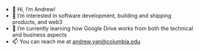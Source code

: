 - 👋 Hi, I’m Andrew!
- 👀 I’m interested in software development, building and shipping products, and web3
- 🌱 I’m currently learning how Google Drive works from both the technical and business aspects
- 📫 You can reach me at andrew.yan@columbia.edu

<!---
andrewyan200/andrewyan200 is a ✨ special ✨ repository because its `README.md` (this file) appears on your GitHub profile.
You can click the Preview link to take a look at your changes.
--->
